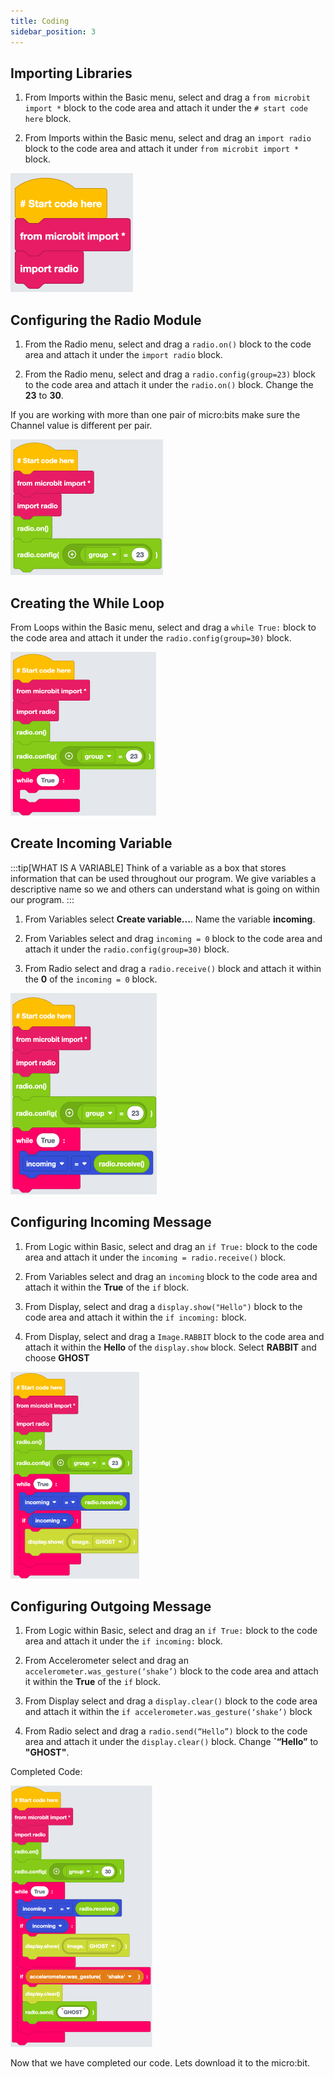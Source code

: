 ```yaml
---
title: Coding
sidebar_position: 3
---
```


## Importing Libraries

1. From Imports within the Basic menu, select and drag a `from microbit import *` block to the code area and attach it under the `# start code here` block.

2. From Imports within the Basic menu, select and drag an `import radio` block to the code area and attach it under `from microbit import *` block.

![Importing Libraries](./img/EB-Spooky-Signals01.png)

## Configuring the Radio Module

1. From the Radio menu, select and drag a `radio.on()` block to the code area and attach it under the `import radio` block.

2. From the Radio menu, select and drag a `radio.config(group=23)` block to the code area and attach it under the `radio.on()` block. Change the **23** to **30**.

If you are working with more than one pair of micro:bits make sure the Channel value is different per pair.

![Configuring the radio module](./img/EB-Spooky-Signals02.png)

## Creating the While Loop

From Loops within the Basic menu, select and drag a `while True:` block to the code area and attach it under the `radio.config(group=30)` block.

![Creating the while loop](./img/EB-Spooky-Signals03.png)

## Create Incoming Variable

:::tip[WHAT IS A VARIABLE]
Think of a variable as a box that stores information that can be used throughout our program. We give variables a descriptive name so we and others can understand what is going on within our program.
:::

1. From Variables select **Create variable...**. Name the variable **incoming**.

2. From Variables select and drag `incoming = 0` block to the code area and attach it under the `radio.config(group=30)` block.

3. From Radio select and drag a `radio.receive()` block and attach it within the **0** of the `incoming = 0` block.

![Creating the variable](./img/EB-Spooky-Signals04.png)

## Configuring Incoming Message

1. From Logic within Basic, select and drag an `if True:` block to the code area and attach it under the `incoming = radio.receive()` block.

2. From Variables select and drag an `incoming` block to the code area and attach it within the  **True** of the `if` block.

3. From Display, select and drag a `display.show("Hello")` block to the code area and attach it within the `if incoming:` block.

4. From Display, select and drag a `Image.RABBIT` block to the code area and attach it within the **Hello** of the `display.show` block. Select **RABBIT** and choose **GHOST**

![Incoming message code](./img/EB-Spooky-Signals05.png)

## Configuring Outgoing Message

1. From Logic within Basic, select and drag an `if True:` block to the code area and attach it under the `if incoming:` block.

2. From Accelerometer select and drag an `accelerometer.was_gesture(‘shake’)` block to the code area and attach it within the **True** of the `if` block.

3. From Display select and drag a `display.clear()` block to the code area and attach it within the `if accelerometer.was_gesture(‘shake’)` block

4. From Radio select and drag a `radio.send(“Hello”)` block to the code area and attach it under the `display.clear()` block. Change **`“Hello”** to **"GHOST"**.

Completed Code:

![Completed Code](./img/EB-Spooky-Signals06.png)

Now that we have completed our code. Lets download it to the micro:bit.
